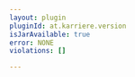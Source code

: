 ```yaml
---
layout: plugin
pluginId: at.karriere.version
isJarAvailable: true
error: NONE
violations: []

---
```

